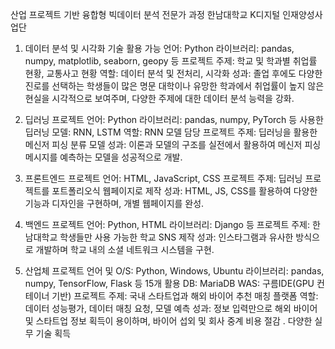 산업 프로젝트 기반 융합형 빅데이터 분석 전문가 과정 한남대학교 K디지털 인재양성사업단
1. 데이터 분석 및 시각화 기술 활용 가능
언어: Python
라이브러리: pandas, numpy, matplotlib, seaborn, geopy 등
프로젝트 주제: 학교 및 학과별 취업률 현황, 교통사고 현황
역할: 데이터 분석 및 전처리, 시각화
성과: 졸업 후에도 다양한 진로를 선택하는 학생들이 많은 명문 대학이나 유망한 학과에서 취업률이 높지 않은 현실을 시각적으로 보여주며, 다양한 주제에 대한 데이터 분석 능력을 강화.

2. 딥러닝 프로젝트
언어: Python
라이브러리: pandas, numpy, PyTorch 등
사용한 딥러닝 모델: RNN, LSTM
역할: RNN 모델 담당
프로젝트 주제: 딥러닝을 활용한 메신저 피싱 분류 모델
성과: 이론과 모델의 구조를 실전에서 활용하여 메신저 피싱 메시지를 예측하는 모델을 성공적으로 개발.

3. 프론트엔드 프로젝트
언어: HTML, JavaScript, CSS
프로젝트 주제: 딥러닝 프로젝트를 포트폴리오식 웹페이지로 제작
성과: HTML, JS, CSS를 활용하여 다양한 기능과 디자인을 구현하며, 개별 웹페이지를 완성.

4. 백엔드 프로젝트
언어: Python, HTML
라이브러리: Django 등
프로젝트 주제: 한남대학교 학생들만 사용 가능한 학교 SNS 제작
성과: 인스타그램과 유사한 방식으로 개발하며 학교 내의 소셜 네트워크 시스템을 구현.

5. 산업체 프로젝트
언어 및 O/S: Python, Windows, Ubuntu
라이브러리: pandas, numpy, TensorFlow, Flask 등 15개 활용
DB: MariaDB
WAS: 구름IDE(GPU 컨테이너 기반)
프로젝트 주제: 국내 스타트업과 해외 바이어 추천 매칭 플랫폼
역할: 데이터 성능평가, 데이터 매칭 요청, 모델 예측
성과: 정보 입력만으로 해외 바이어 및 스타트업 정보 획득이 용이하며, 바이어 섭외 및 회사 중계 비용 절감 . 다양한 실무 기술 획득
